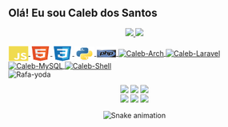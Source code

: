 

## Olá! Eu sou Caleb dos Santos 


 <div align="center">
  <a href="https://github.com/caleb-santos">
  <img height="180em" src="https://github-readme-stats.vercel.app/api?username=caleb-santos&show_icons=true&theme=dark&include_all_commits=true&count_private=true"/>
  <img height="180em" src="https://github-readme-stats.vercel.app/api/top-langs/?username=caleb-santos&layout=compact&langs_count=7&theme=dark"/>
</div>
<div style="display: inline_block"><br>
  <img align="center" alt="Rafa-Js" height="30" width="40" src="https://raw.githubusercontent.com/devicons/devicon/master/icons/javascript/javascript-plain.svg">
  <!-- <img align="center" alt="Rafa-Ts" height="30" width="40" src="https://raw.githubusercontent.com/devicons/devicon/master/icons/typescript/typescript-plain.svg"> -->
  <!-- <img align="center" alt="Rafa-React" height="30" width="40" src="https://raw.githubusercontent.com/devicons/devicon/master/icons/react/react-original.svg"> -->
  <img align="center" alt="Caleb-HTML" height="30" width="40" src="https://raw.githubusercontent.com/devicons/devicon/master/icons/html5/html5-original.svg">
  <img align="center" alt="Caleb-CSS" height="30" width="40" src="https://raw.githubusercontent.com/devicons/devicon/master/icons/css3/css3-original.svg">
  <img align="center" alt="Caleb-Python" height="30" width="40" src="https://raw.githubusercontent.com/devicons/devicon/master/icons/python/python-original.svg">
 <img align="center" alt="Caleb-PHP" height="30" width="40" src="https://raw.githubusercontent.com/devicons/devicon/master/icons/php/php-original.svg">
 <img align="center" alt="Caleb-Arch" height="30" width="100" src="https://img.shields.io/badge/Arch_Linux-1793D1?style=for-the-badge&logo=arch-linux&logoColor=white">
 <img align="center" alt="Caleb-Laravel" height="30" width="100" src="https://img.shields.io/badge/Laravel-FF2D20?style=for-the-badge&logo=laravel&logoColor=white">
 <br>
 <img align="center" alt="Caleb-MySQL" height="30" width="100" src="https://img.shields.io/badge/MySQL-00000F?style=for-the-badge&logo=mysql&logoColor=white">
 <img align="center" alt="Caleb-Shell" height="30" width="100" src="https://img.shields.io/badge/Shell_Script-121011?style=for-the-badge&logo=gnu-bash&logoColor=white">
 
  <!-- <img align="center" alt="Rafa-Csharp" height="30" width="40" src="https://raw.githubusercontent.com/devicons/devicon/master/icons/csharp/csharp-original.svg"> -->
  <div> <img align="left" alt="Rafa-yoda" src="http://4.bp.blogspot.com/-wMXZQbRaGIc/U3thFcnGcuI/AAAAAAAAHIY/RstQ62lw8dg/s1600/Super+Nintendo+2.gif"></div>
</div>
  
  ##
 
<div align="center"> 
 <a href="https://stackoverflow.com/users/6350298/caleb-santos" target="_blank"><img src="https://aleen42.github.io/badges/src/stackoverflow.svg?style=for-the-badge&logo=gmail&logoColor=white1708" target="_blank"></a> 
 <a href="https://www.youtube.com/channel/UCL-ynVtmaTFK4XhEaXOzU4Q" target="_blank"><img src="https://img.shields.io/badge/YouTube-FF0000?style=for-the-badge&logo=youtube&logoColor=white" target="_blank"></a>
  <a href="https://instagram.com/calebsanttos" target="_blank"><img src="https://img.shields.io/badge/-Instagram-%23E4405F?style=for-the-badge&logo=instagram&logoColor=white" target="_blank"></a>
 <br>
 	<a href="https://www.twitch.tv/calango_dev" target="_blank"><img src="https://img.shields.io/badge/Twitch-9146FF?style=for-the-badge&logo=twitch&logoColor=white" target="_blank"></a>
 <!-- <a href="https://discord.gg/G9GPg5SA75" target="_blank"><img src="https://img.shields.io/badge/Discord-7289DA?style=for-the-badge&logo=discord&logoColor=white" target="_blank"></a> -->
  <a href = "mailto:calebsantos-ti@gmail.com"><img src="https://img.shields.io/badge/-Gmail-%23333?style=for-the-badge&logo=gmail&logoColor=white" target="_blank"></a>
  <a href="https://www.linkedin.com/in/caleb-santos-dev/" target="_blank"><img src="https://img.shields.io/badge/-LinkedIn-%230077B5?style=for-the-badge&logo=linkedin&logoColor=white" target="_blank"></a> 
 
 
  ![Snake animation](https://github.com/caleb-santos/caleb-santos/blob/output/github-contribution-grid-snake.svg)
 
</div>
